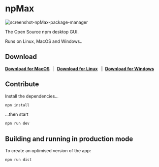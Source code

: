 # npMax

![screenshot-npMax-package-manager](https://mehdiraized.github.io/npmax/dist/images/coverApp.png)

The Open Source npm desktop GUI.

Runs on Linux, MacOS and Windows..

## Download

**[Download for MacOS](https://github.com/mehdiraized/npmax/releases/download/v0.1.0-alpha/npMax-0.1.0.dmg)** &nbsp; | &nbsp;**[Download for Linux](https://github.com/mehdiraized/npmax/releases/download/v0.1.0-alpha/npMax-0.1.0.AppImage)** &nbsp; | &nbsp;**[Download for Windows](https://github.com/mehdiraized/npmax/releases/download/v0.1.0-alpha/npMax.Setup.0.1.0.exe)** &nbsp;

## Contribute

Install the dependencies...

```bash
npm install
```

...then start

```bash
npm run dev
```

## Building and running in production mode

To create an optimised version of the app:

```bash
npm run dist
```
